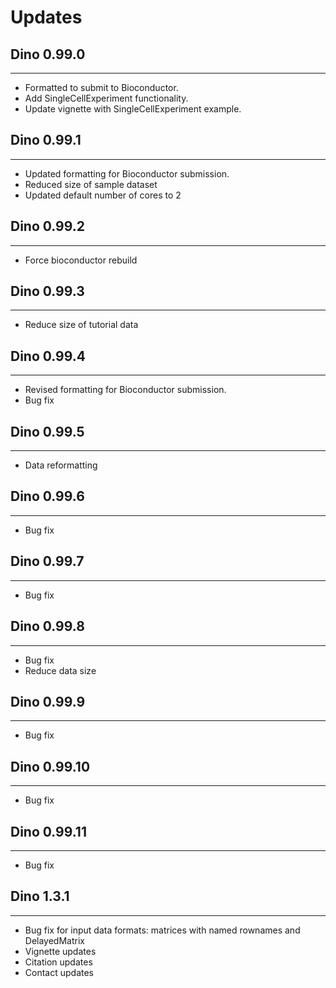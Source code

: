 # Updates


## Dino 0.99.0

---------------------

* Formatted to submit to Bioconductor.
* Add SingleCellExperiment functionality.
* Update vignette with SingleCellExperiment example.


## Dino 0.99.1

---------------------

* Updated formatting for Bioconductor submission.
* Reduced size of sample dataset
* Updated default number of cores to 2

## Dino 0.99.2

---------------------

* Force bioconductor rebuild


## Dino 0.99.3

---------------------

* Reduce size of tutorial data


## Dino 0.99.4

---------------------

* Revised formatting for Bioconductor submission.
* Bug fix


## Dino 0.99.5

---------------------

* Data reformatting


## Dino 0.99.6

---------------------

* Bug fix


## Dino 0.99.7

---------------------

* Bug fix


## Dino 0.99.8

---------------------

* Bug fix
* Reduce data size


## Dino 0.99.9

---------------------

* Bug fix


## Dino 0.99.10

---------------------

* Bug fix


## Dino 0.99.11

---------------------

* Bug fix


## Dino 1.3.1

---------------------

* Bug fix for input data formats: matrices with named rownames and DelayedMatrix
* Vignette updates
* Citation updates
* Contact updates 
